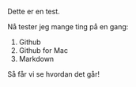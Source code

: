 Dette er en test.

Nå tester jeg mange ting på en gang:

1. Github
2. Github for Mac
3. Markdown

Så får vi se hvordan det går!
